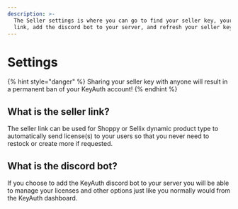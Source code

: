 ```yaml
---
description: >-
  The Seller settings is where you can go to find your seller key, your seller
  link, add the discord bot to your server, and refresh your seller key.
---
```


# Settings

{% hint style="danger" %}
Sharing your seller key with anyone will result in a permanent ban of your KeyAuth account!
{% endhint %}

## What is the seller link?

The seller link can be used for Shoppy or Sellix dynamic product type to automatically send license(s) to your users so that you never need to restock or create more if requested.&#x20;

## What is the discord bot?

If you choose to add the KeyAuth discord bot to your server you will be able to manage your licenses and other options just like you normally would from the KeyAuth dashboard.
